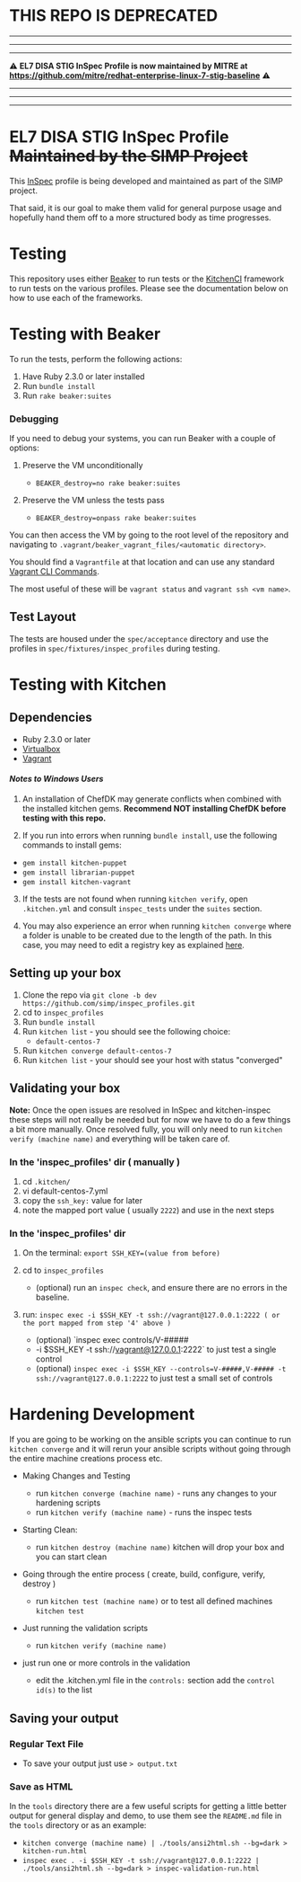 

# **THIS REPO IS DEPRECATED**

---
---
---

:warning: **EL7 DISA STIG InSpec Profile is now maintained by MITRE at https://github.com/mitre/redhat-enterprise-linux-7-stig-baseline** :warning:



----
----
----

# EL7 DISA STIG InSpec Profile ~~Maintained by the SIMP Project~~

This [InSpec](https://github.com/chef/inspec) profile is being developed and
maintained as part of the SIMP project.

That said, it is our goal to make them valid for general purpose usage and
hopefully hand them off to a more structured body as time progresses.

# Testing

This repository uses either [Beaker](https://github.com/puppetlabs/beaker) to
run tests or the [KitchenCI](http://kitchen.ci) framework to run tests on the
various profiles. Please see the documentation below on how to use each of the
frameworks.

# Testing with Beaker

To run the tests, perform the following actions:

1. Have Ruby 2.3.0 or later installed
2. Run ``bundle install``
3. Run ``rake beaker:suites``

### Debugging

If you need to debug your systems, you can run Beaker with a couple of options:

1. Preserve the VM unconditionally
   * ``BEAKER_destroy=no rake beaker:suites``

2. Preserve the VM unless the tests pass
   * ``BEAKER_destroy=onpass rake beaker:suites``

You can then access the VM by going to the root level of the repository and
navigating to `.vagrant/beaker_vagrant_files/<automatic directory>`.

You should find a `Vagrantfile` at that location and can use any standard
[Vagrant CLI Commands](https://www.vagrantup.com/docs/cli/).

The most useful of these will be ``vagrant status`` and ``vagrant ssh <vm name>``.

## Test Layout

The tests are housed under the ``spec/acceptance`` directory and use the
profiles in ``spec/fixtures/inspec_profiles`` during testing.

# Testing with Kitchen

## Dependencies

* Ruby 2.3.0 or later
* [Virtualbox](https://www.virtualbox.org)
* [Vagrant](https://www.vagrantup.com)

#### _Notes to Windows Users_

1. An installation of ChefDK may generate conflicts when combined with the
   installed kitchen gems. **Recommend NOT installing ChefDK before testing
   with this repo.**

2. If you run into errors when running ``bundle install``, use the following
   commands to install gems:
  * ``gem install kitchen-puppet``
  * ``gem install librarian-puppet``
  * ``gem install kitchen-vagrant``

3. If the tests are not found when running ``kitchen verify``, open
   ``.kitchen.yml`` and consult ``inspec_tests`` under the ``suites`` section.

4. You may also experience an error when running ``kitchen converge`` where a
   folder is unable to be created due to the length of the path. In this case,
   you may need to edit a registry key as explained
   [here](https://www.howtogeek.com/266621/how-to-make-windows-10-accept-file-paths-over-260-characters/).

## Setting up your box

1. Clone the repo via `git clone -b dev https://github.com/simp/inspec_profiles.git`
2. cd to `inspec_profiles`
3. Run ``bundle install``
4. Run `kitchen list` - you should see the following choice:
   * `default-centos-7`
5. Run `kitchen converge default-centos-7`
6. Run `kitchen list` - your should see your host with status "converged"

## Validating your box

**Note:** Once the open issues are resolved in InSpec and kitchen-inspec these
steps will not really be needed but for now we have to do a few things a bit
more manually. Once resolved fully, you will only need to run `kitchen verify
(machine name)` and everything will be taken care of.

### In the 'inspec_profiles' dir ( manually )

1. cd `.kitchen/`
2. vi default-centos-7.yml
3. copy the `ssh_key:` value for later
4. note the mapped port value ( usually `2222`) and use in the next steps

### In the 'inspec_profiles' dir

1. On the terminal: `export SSH_KEY=(value from before)`
2. cd to `inspec_profiles`
   * (optional) run an `inspec check`, and
   ensure there are no errors in the baseline.

3. run: `inspec exec -i $SSH_KEY -t
   ssh://vagrant@127.0.0.1:2222 ( or the port mapped from step '4' above )`
   * (optional) `inspec exec controls/V-#####
   * -i $SSH_KEY -t
   ssh://vagrant@127.0.0.1:2222` to just test a single control
   * (optional) `inspec exec -i $SSH_KEY
   --controls=V-#####,V-##### -t ssh://vagrant@127.0.0.1:2222` to just test a
   small set of controls

# Hardening Development

If you are going to be working on the ansible scripts you can continue to run
`kitchen converge` and it will rerun your ansible scripts without going through
the entire machine creations process etc.

  * Making Changes and Testing
    - run `kitchen converge (machine name)` - runs any changes to your hardening scripts
    - run `kitchen verify (machine name)` - runs the inspec tests

  * Starting Clean:
    - run `kitchen destroy (machine name)` kitchen will drop your box and you can start clean
  * Going through the entire process ( create, build, configure, verify, destroy )
    - run `kitchen test (machine name)` or to test all defined machines `kitchen test`
  * Just running the validation scripts
    - run `kitchen verify (machine name)`
  * just run one or more controls in the validation
    - edit the .kitchen.yml file in the `controls:` section add the `control id(s)` to the list

## Saving your output

### Regular Text File
  * To save your output just use `> output.txt`

### Save as HTML

In the `tools` directory there are a few useful scripts for getting a little
better output for general display and demo, to use them see the `README.md`
file in the `tools` directory or as an example:

  * `kitchen converge (machine name) | ./tools/ansi2html.sh --bg=dark > kitchen-run.html`
  * `inspec exec . -i $SSH_KEY -t ssh://vagrant@127.0.0.1:2222 | ./tools/ansi2html.sh --bg=dark > inspec-validation-run.html`
